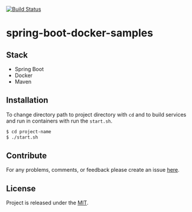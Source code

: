 [![Build Status](https://travis-ci.org/egnaf/spring-boot-docker-samples.svg)](https://travis-ci.org/egnaf/spring-boot-postgres-docker)

# spring-boot-docker-samples

## Stack
- Spring Boot
- Docker
- Maven

## Installation
To change directory path to project directory with `cd` and to build services and run in containers with run the `start.sh`. 
```bash
$ cd project-name
$ ./start.sh
```

## Contribute
For any problems, comments, or feedback please create an issue 
[here](https://github.com/egnaf/spring-boot-docker-samples/issues).
<br>

## License
Project is released under the [MIT](https://en.wikipedia.org/wiki/MIT_License).

